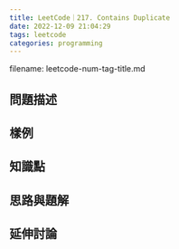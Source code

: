 ```yaml
---
title: LeetCode｜217. Contains Duplicate
date: 2022-12-09 21:04:29
tags: leetcode
categories: programming
---
```

filename: leetcode-num-tag-title.md

## 問題描述

## 樣例
## 知識點
## 思路與題解

## 延伸討論